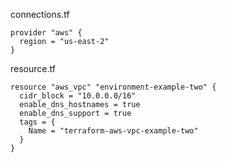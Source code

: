 connections.tf
```
provider "aws" {
  region = "us-east-2"
}
```


resource.tf
```
resource "aws_vpc" "environment-example-two" {
  cidr_block = "10.0.0.0/16"
  enable_dns_hostnames = true
  enable_dns_support = true
  tags = {
    Name = "terraform-aws-vpc-example-two"
  }
}
```
